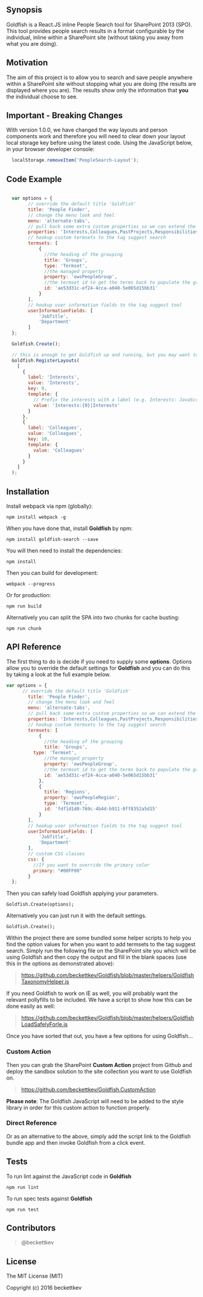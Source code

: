 ## Synopsis

Goldfish is a React.JS inline People Search tool for SharePoint 2013 (SPO). This tool provides people search results in a format configurable by the individual, inline within a SharePoint site (without taking you away from what you are doing).

## Motivation

The aim of this project is to allow you to search and save people anywhere within a SharePoint site without stopping what you are doing (the results are displayed where you are). The results show only the information that **you** the individual choose to see.

## Important - Breaking Changes

With version 1.0.0, we have changed the way layouts and person components work and therefore you will need to clear down your layout local storage key before using the latest code. Using the JavaScript below, in your browser developer console:

```javascript
  localStorage.removeItem('PeopleSearch-Layout');
```

## Code Example
```javascript

  var options = {
        // override the default title 'Goldfish'
        title: 'People Finder',
        // change the menu look and feel
        menu: 'alternate-tabs',
        // pull back some extra custom properties so we can extend the layouts
        properties: 'Interests,Colleagues,PastProjects,Responsibilities',
        // hookup custom termsets to the tag suggest search
        termsets: [
            {
              //the heading of the grouping
              title: 'Groups',
              type: 'Termset',
              //the managed property
              property: 'owsPeopleGroup',
              //the termset id to get the terms back to populate the group
              id: 'ae53d31c-ef24-4cca-a040-5e065d15bb31'
            }
        ],
        // hookup user information fields to the tag suggest tool
        userInformationFields: [
            'JobTitle',
            'Department'
        ]
  };

  Goldfish.Create();

  // this is enough to get Goldfish up and running, but you may want to add some custom fields to the layout...
  Goldfish.RegisterLayouts(
    [
      {
        label: 'Interests',
        value: 'Interests',
        key: 9,
        template: {
          // Prefix the interests with a label (e.g. Interests: JavaScript, Development)
          value: 'Interests:{0}|Interests'
        }
      },
      {
        label: 'Colleagues',
        value: 'Colleagues',
        key: 10,
        template: {
          value: 'Colleagues'
        }
      }
    ]
  );

```

## Installation

Install webpack via npm (globally):
```node
npm install webpack -g
```
When you have done that, install **Goldfish** by npm:
```node
npm install goldfish-search --save
```
You will then need to install the dependencies:
```node
npm install
```
Then you can build for development:
```node
webpack --progress
```
Or for production:
```node
npm run build
```
Alternatively you can split the SPA into two chunks for cache busting:
```node
npm run chunk
```

## API Reference

The first thing to do is decide if you need to supply some **options**. Options allow you to override the default settings for **Goldfish** and you can do this by taking a look at the full example below.

```javascript
var options = {
      // override the default title 'Goldfish'
        title: 'People Finder',
        // change the menu look and feel
        menu: 'alternate-tabs',
        // pull back some extra custom properties so we can extend the layouts
        properties: 'Interests,Colleagues,PastProjects,Responsibilities',
        // hookup custom termsets to the tag suggest search
        termsets: [
            {
              //the heading of the grouping
              title: 'Groups',
          type: 'Termset',
              //the managed property
              property: 'owsPeopleGroup',
              //the termset id to get the terms back to populate the group
              id: 'ae53d31c-ef24-4cca-a040-5e065d15bb31'
            },
            {
              title: 'Regions',
              property: 'owsPeopleRegion',
              type: 'Termset',
              id: 'fdf1d1d0-769c-4b4d-b911-0ff8352a5d15'
            }
        ],
        // hookup user information fields to the tag suggest tool
        userInformationFields: [
            'JobTitle',
            'Department'
        ],
        // custom CSS classes
        css: {
          //If you want to override the primary color
          primary: "#00FF00"
        }
  };
```
Then you can safely load Goldfish applying your parameters.

```
Goldfish.Create(options);
```

Alternatively you can just run it with the default settings.
```
Goldfish.Create();
```

Within the project there are some bundled some helper scripts to help you find the option values for when you want to add termsets to the tag suggest search. Simply run the following file on the SharePoint site you which will be using Goldfish and then copy the output and fill in the blank spaces (use this in the options as demonstrated above):

> https://github.com/beckettkev/Goldfish/blob/master/helpers/GoldfishTaxonomyHelper.js

If you need Goldfish to work on IE as well, you will probably want the relevant pollyfills to be included. We have a script to show how this can be done easily as well:

> https://github.com/beckettkev/Goldfish/blob/master/helpers/GoldfishLoadSafelyForIe.js

Once you have sorted that out, you have a few options for using Goldfish...

### Custom Action

Then you can grab the SharePoint **Custom Action** project from Github and deploy the sandbox solution to the site collection you want to use Goldfish on.

> https://github.com/beckettkev/Goldfish.CustomAction

**Please note**: The Goldfish JavaScript will need to be added to the style library in order for this custom action to function properly.

### Direct Reference

Or as an alternative to the above, simply add the script link to the Goldfish bundle app and then invoke Goldfish from a click event.

## Tests

To run lint against the JavaScript code in **Goldfish**

```
npm run lint
```

To run spec tests against **Goldfish**
```
npm run test
```

## Contributors

> @beckettkev

## License

The MIT License (MIT)

Copyright (c) 2016 beckettkev
